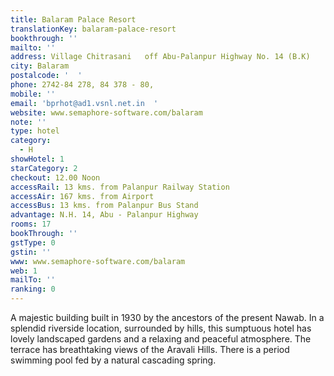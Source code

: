 ```yaml
---
title: Balaram Palace Resort
translationKey: balaram-palace-resort
bookthrough: ''
mailto: ''
address: Village Chitrasani   off Abu-Palanpur Highway No. 14 (B.K)
city: Balaram
postalcode: '  '
phone: 2742-84 278, 84 378 - 80,
mobile: ''
email: 'bprhot@ad1.vsnl.net.in  '
website: www.semaphore-software.com/balaram
note: ''
type: hotel
category:
  - H
showHotel: 1
starCategory: 2
checkout: 12.00 Noon
accessRail: 13 kms. from Palanpur Railway Station
accessAir: 167 kms. from Airport
accessBus: 13 kms. from Palanpur Bus Stand
advantage: N.H. 14, Abu - Palanpur Highway
rooms: 17
bookThrough: ''
gstType: 0
gstin: ''
www: www.semaphore-software.com/balaram
web: 1
mailTo: ''
ranking: 0
---
```







A majestic building built in 1930 by the ancestors of the present Nawab.  In a splendid riverside location, surrounded by hills, this sumptuous hotel has lovely landscaped gardens and a relaxing and peaceful atmosphere. The terrace has breathtaking views of the Aravali Hills. There is a period swimming pool fed by a natural cascading spring.